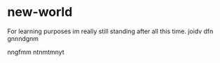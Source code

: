 # new-world
For learning purposes
im really still standing after all this time.
joidv
dfn
gnnndgnm

nngfmm
ntnmtmnyt
